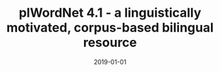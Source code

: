 ---
# Documentation: https://wowchemy.com/docs/managing-content/

title: plWordNet 4.1 - a linguistically motivated, corpus-based bilingual resource
subtitle: ''
summary: ''
authors:
- Agnieszka Dziob
- piasecki
- Ewa K. Rudnicka
tags: []
categories: []
date: '2019-01-01'
lastmod: 2022-10-07T05:07:56Z
featured: false
draft: false

# Featured image
# To use, add an image named `featured.jpg/png` to your page's folder.
# Focal points: Smart, Center, TopLeft, Top, TopRight, Left, Right, BottomLeft, Bottom, BottomRight.
image:
  caption: ''
  focal_point: ''
  preview_only: false

# Projects (optional).
#   Associate this post with one or more of your projects.
#   Simply enter your project's folder or file name without extension.
#   E.g. `projects = ["internal-project"]` references `content/project/deep-learning/index.md`.
#   Otherwise, set `projects = []`.
projects: []
publishDate: '2022-10-07T05:07:55.110577Z'
publication_types:
- '1'
abstract: ''
publication: '*Proceedings of the Tenth Global Wordnet Conference : July 23-27, 2019,
  Wrocław (Poland)*'
links:
- name: URL
  url: https://clarin-pl.eu/dspace/handle/11321/718
---